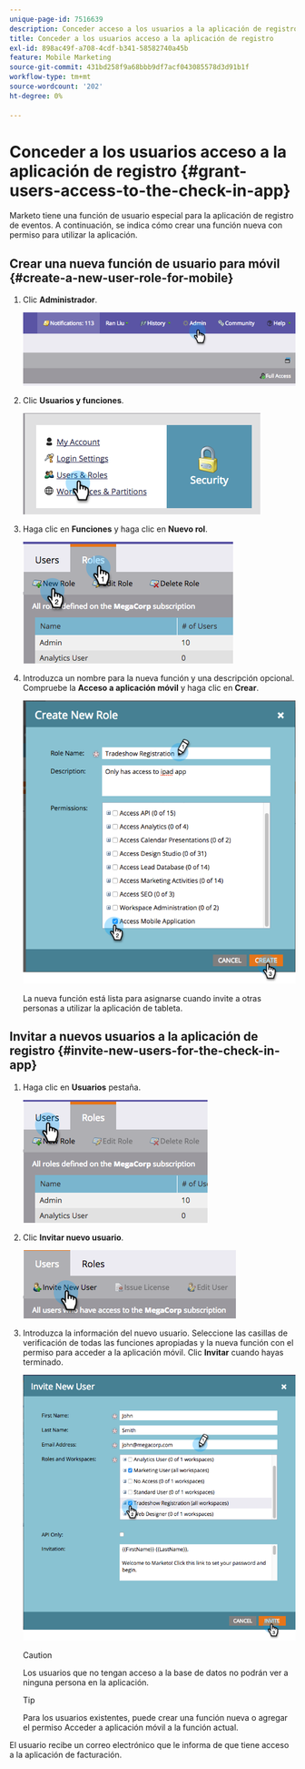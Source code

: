 ```yaml
---
unique-page-id: 7516639
description: Conceder acceso a los usuarios a la aplicación de registro - Documentos de Marketo - Documentación del producto
title: Conceder a los usuarios acceso a la aplicación de registro
exl-id: 898ac49f-a708-4cdf-b341-58582740a45b
feature: Mobile Marketing
source-git-commit: 431bd258f9a68bbb9df7acf043085578d3d91b1f
workflow-type: tm+mt
source-wordcount: '202'
ht-degree: 0%

---
```


# Conceder a los usuarios acceso a la aplicación de registro {#grant-users-access-to-the-check-in-app}

Marketo tiene una función de usuario especial para la aplicación de registro de eventos. A continuación, se indica cómo crear una función nueva con permiso para utilizar la aplicación.

## Crear una nueva función de usuario para móvil {#create-a-new-user-role-for-mobile}

1. Clic **Administrador**.

   ![](assets/image2015-6-2-10-3a39-3a31.png)

1. Clic **Usuarios y funciones**.

   ![](assets/image2015-6-2-10-3a56-3a0.png)

1. Haga clic en **Funciones** y haga clic en **Nuevo rol**.

   ![](assets/image2015-6-2-11-3a3-3a23.png)

1. Introduzca un nombre para la nueva función y una descripción opcional. Compruebe la **Acceso a aplicación móvil** y haga clic en **Crear**.

   ![](assets/image2015-6-2-11-3a4-3a58.png)

   La nueva función está lista para asignarse cuando invite a otras personas a utilizar la aplicación de tableta.

## Invitar a nuevos usuarios a la aplicación de registro {#invite-new-users-for-the-check-in-app}

1. Haga clic en **Usuarios** pestaña.

   ![](assets/image2015-6-2-11-3a10-3a42.png)

1. Clic **Invitar nuevo usuario**.

   ![](assets/image2015-6-2-11-3a11-3a32.png)

1. Introduzca la información del nuevo usuario. Seleccione las casillas de verificación de todas las funciones apropiadas y la nueva función con el permiso para acceder a la aplicación móvil. Clic **Invitar** cuando hayas terminado.

   ![](assets/image2015-6-2-11-3a16-3a26.png)

   >[!CAUTION]
   >
   >Los usuarios que no tengan acceso a la base de datos no podrán ver a ninguna persona en la aplicación.

   >[!TIP]
   >
   >Para los usuarios existentes, puede crear una función nueva o agregar el permiso Acceder a aplicación móvil a la función actual.

El usuario recibe un correo electrónico que le informa de que tiene acceso a la aplicación de facturación.
